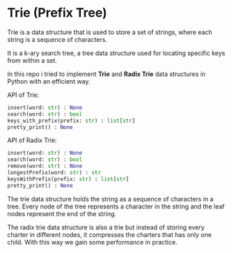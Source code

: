 # Trie (Prefix Tree)

Trie is a data structure that is used to store a set of strings, where each string is a sequence of characters.

It is a k-ary search tree, a tree data structure used for locating specific keys from within a set.

In this repo i tried to implement **Trie** and **Radix Trie** data structures in Python with an efficient way.

API of Trie:

```python
insert(word: str) : None
search(word: str) : bool
keys_with_prefix(prefix: str) : list[str]
pretty_print() : None
```

API of Radix Trie:

```python
insert(word: str) : None
search(word: str) : bool
remove(word: str) : None
longestPrefix(word: str) : str
keysWithPrefix(prefix: str) : list[str]
pretty_print() : None
```

The trie data structure holds the string as a sequence of characters in a tree. Every node of the tree represents a character in the string and the leaf nodes represent the end of the string.

The radix trie data structure is also a trie but instead of storing every charter in different nodes, it compresses the charters that has only one child. With this way we gain some performance in practice.